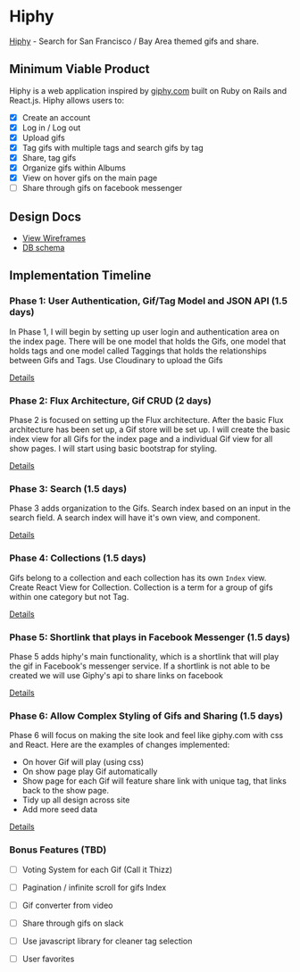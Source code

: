# Hiphy

[Hiphy][hiphy] - Search for San Francisco / Bay Area themed gifs and share.

[hiphy]: https://hiphy-app.herokuapp.com/

## Minimum Viable Product

Hiphy is a web application inspired by [giphy.com][giphy] built on Ruby on Rails
and React.js. Hiphy allows users to:

[giphy]: http://www.giphy.com/

<!-- This is a Markdown checklist. Use it to keep track of your progress! -->

- [x] Create an account
- [x] Log in / Log out
- [x] Upload gifs
- [x] Tag gifs with multiple tags and search gifs by tag
- [x] Share, tag gifs
- [x] Organize gifs within Albums
- [x] View on hover gifs on the main page
- [ ] Share through gifs on facebook messenger

## Design Docs
* [View Wireframes][view]
* [DB schema][schema]

[view]: ./docs/views.md
[schema]: ./docs/schema.md

## Implementation Timeline

### Phase 1: User Authentication, Gif/Tag Model and JSON API (1.5 days)

In Phase 1, I will begin by setting up user login and authentication area on the
index page. There will be one model that holds the Gifs, one model that holds
tags and one model called Taggings that holds the relationships between Gifs
and Tags. Use Cloudinary to upload the Gifs

[Details][phase-one]

### Phase 2: Flux Architecture, Gif CRUD (2 days)

Phase 2 is focused on setting up the Flux architecture. After the basic Flux
architecture has been set up, a Gif store will be set up. I will create the
basic index view for all Gifs for the index page and a individual Gif view
for all show pages. I will start using basic bootstrap for styling.

[Details][phase-two]

### Phase 3: Search (1.5 days)

Phase 3 adds organization to the Gifs. Search index based on an input in the
search field. A search index will have it's own view, and component.

[Details][phase-three]

### Phase 4: Collections (1.5 days)

Gifs belong to a collection and each collection has its own
`Index` view. Create React View for Collection. Collection
is a term for a group of gifs within one category but not Tag.

[Details][phase-four]

### Phase 5: Shortlink that plays in Facebook Messenger (1.5 days)

Phase 5 adds hiphy's main functionality, which is a shortlink that will play the
gif in Facebook's messenger service. If a shortlink is not able to be created
we will use Giphy's api to share links on facebook

[Details][phase-five]

### Phase 6:  Allow Complex Styling of Gifs and Sharing (1.5 days)

Phase 6 will focus on making the site look and feel like giphy.com with css and
React. Here are the examples of changes implemented:
- On hover Gif will play (using css)
- On show page play Gif automatically
- Show page for each Gif will feature share link with unique tag, that links
back to the show page.
- Tidy up all design across site
- Add more seed data

[Details][phase-six]

### Bonus Features (TBD)
- [ ] Voting System for each Gif (Call it Thizz)
- [ ] Pagination / infinite scroll for gifs Index
- [ ] Gif converter from video
- [ ] Share through gifs on slack
- [ ] Use javascript library for cleaner tag selection
- [ ] User favorites


[phase-one]: ./docs/phases/phase1.md
[phase-two]: ./docs/phases/phase2.md
[phase-three]: ./docs/phases/phase3.md
[phase-four]: ./docs/phases/phase5.md
[phase-five]: ./docs/phases/phase5.md
[phase-six]: ./docs/phases/phase6.md
